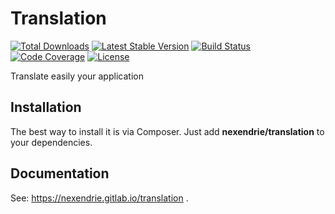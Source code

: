 Translation
==============

[![Total Downloads](https://poser.pugx.org/nexendrie/translation/downloads)](https://packagist.org/packages/nexendrie/translation) [![Latest Stable Version](https://poser.pugx.org/nexendrie/translation/v/stable)](https://gitlab.com/nexendrie/translation/-/releases) [![Build Status](https://gitlab.com/nexendrie/translation/badges/master/pipeline.svg?ignore_skipped=true)](https://gitlab.com/nexendrie/translation/-/commits/master) [![Code Coverage](https://gitlab.com/nexendrie/translation/badges/master/coverage.svg)](https://gitlab.com/nexendrie/translation/-/commits/master) [![License](https://poser.pugx.org/nexendrie/translation/license)](https://gitlab.com/nexendrie/translation/blob/master/LICENSE)

Translate easily your application

Installation
------------
The best way to install it is via Composer. Just add **nexendrie/translation** to your dependencies.

Documentation
-------------

See: https://nexendrie.gitlab.io/translation .
